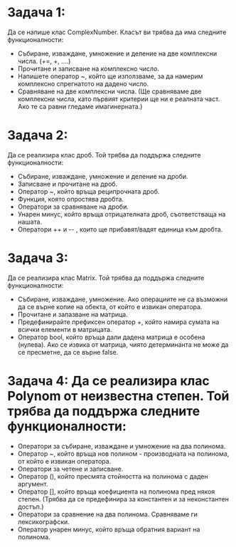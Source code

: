 # Задача 1: 
Да се напише клас ComplexNumber. Класът ви трябва да има следните функционалности:

* Събиране, изваждане, умножение и деление на две комплексни числа. (+=, +, ….)
* Прочитане и записване на комплексно число.
* Напишете оператор ~, който ще използваме, за да намерим комплексно спрегнатото на дадено число.
* Сравняване на две комплексни числа. (Ще сравняваме две комплексни числа, като първият критерии ще ни е реалната част. Ако те са равни гледаме имагинерната.)

# Задача 2: 
Да се реализира клас дроб. Той трябва да поддържа следните функционалности:

* Събиране, изваждане, умножение и деление на дроби.
* Записване и прочитане на дроб.
* Оператор ~, който връща реципрочната дроб.
* Функция, която опростява дробта.
* Оператори за сравняване на дроби.
* Унарен минус, който връща отрицателната дроб, съответстваща на нашата.
* Оператори ++ и -- , които ще прибавят/вадят единица към дробта.

# Задача 3: 
Да се реализира клас Matrix. Той трябва да поддържа следните функционалности:

* Събиране, изваждане, умножение. Ако операциите не са възможни да се върне копие на обекта, от който е извикан оператора.
* Прочитане и запазване на матрица.
* Предефинирайте префиксен оператор +, който намира сумата на всички елементи в матрицата.
* Оператор bool, който връща дали дадена матрица е особена (нулева). Ако се извика от матрица, чиято детерминанта не може да се пресметне, да се върне false.

# Задача 4: Да се реализира клас Polynom от неизвестна степен. Той трябва да поддържа следните функционалности:

* Оператори за събиране, изваждане и умножение на два полинома.
* Оператор ~, който връща нов полином - производната на полинома, от който е извикан оператора.
* Оператори за четене и записване.
* Оператор (), който пресмята стойността на полинома с даден аргумент.
* Оператор [], който връща коефициента на полинома пред някоя степен. (Трябва да се предефинира за константен и за неконстантен достъп.)
* Оператори за сравнение на два полинома. Сравняваме ги лексикографски.
* Оператор унарен минус, който връща обратния вариант на полинома.
